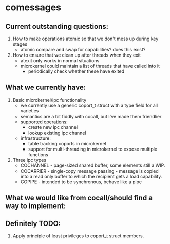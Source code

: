 # comessages

## Current outstanding questions:

1. How to make operations atomic so that we don't mess up during key stages
	* atomic compare and swap for capabilities? does this exist?
2. How to ensure that we clean up after threads when they exit
	* atexit only works in normal situations
	* microkernel could maintain a list of threads that have called into it
		* periodically check whether these have exited


## What we currently have:

1. Basic microkernel/ipc functionality 
	* we currently use a generic coport_t struct with a type field for all varieties
	* semantics are a bit fiddly with cocall, but I've made them friendlier 
	* supported operations:
		+ create new ipc channel
		+ lookup existing ipc channel
	* infrastructure:
		+ table tracking coports in microkernel 
		+ support for multi-threading in microkernel to expose multiple functions
2. Three ipc types
	* COCHANNEL - page-sized shared buffer, some elements still a WIP.
	* COCARRIER - single-copy message passing - message is copied into a read only buffer to which the recipient gets a load capability.
	* COPIPE - intended to be synchronous, behave like a pipe

## What we would like from cocall/should find a way to implement:



## Definitely TODO:

1. Apply principle of least privileges to coport_t struct members.